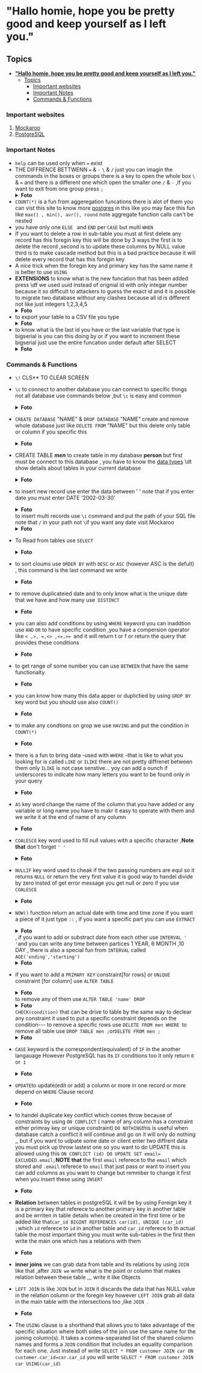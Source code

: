# **"Hallo homie, hope you be pretty good and keep yourself as I left you."**

## Topics
- [**"Hallo homie, hope you be pretty good and keep yourself as I left you."**](#hallo-homie-hope-you-be-pretty-good-and-keep-yourself-as-i-left-you)
  - [Topics](#topics)
    - [Important websites](#important-websites)
    - [Important Notes](#important-notes)
    - [Commands \& Functions](#commands--functions)

### Important websites 
1. [Mockaroo](https://www.mockaroo.com/)
1. [PostgreSQL](https://www.postgresql.org/)
### Important Notes
- ```help``` can be used only when ```=``` exist 
-  THE DIFFRENCE BETTWENN   ```=``` & ```-```     ```\``` & ```/``` just you can imagin the commands in the boxes or groups there is a key to open the whole box ```\``` & ```=``` and there is a different one which open the smaller one ```/``` & ```-``` ,if you want to exit from one group press ```;```<details><summary> **Foto** </summary>![alt text](Pictures/1.PNG)</details>
- ```COUNT(*)``` is a fun from aggeregation funcations there is alot of them you can vist this site to know more [postgres](https://www.postgresql.org/docs/11/functions-aggregate.html) in this like you may face this fun like  ```max() , min(), avr(), round``` note aggregate function calls can't be nested
- you have only one ```ELSE ``` and ``` END ``` per ```CASE``` but  multi ```WHEN```
- If you want to delete a row in sub-table you must at first delete any record has this foregin key this will be done by 3 ways the first is to delete the record ,second is to update these columns by NULL value third is to make cascade method but this is a bad practice because it will delete every record that has this foregin key
- A nice trick when the foregin key and primary key has the same name it is better to use ```USING ```
- **EXTENSIONS** to know what is the new funcation that has been added press \df we used uuid instead of orignial id with only integar number because it so difficult to attackers to guess the exact id and it is possible to migrate two database without any clashes because all id is different not like just integers 1,2,3,4,5 <details><summary>**Foto**</summary> ![alt text](Pictures/29.PNG)![alt text](Pictures/30.PNG) </details>
- to export your table to a CSV file you type <details><summary>**Foto**</summary>![alt text](Pictures/31.PNG)</details>
- to know what is the last id you have or the last variable that type is bigserial is you can this doing by or if you want to increment these bigserial just use the entire funcation under default after SELECT<details><summary>**Foto**</summary>![alt text](Pictures/32.PNG)</details>

### Commands & Functions
- ```\!``` CLS** TO CLEAR SCREEN 

- ```\c``` to connect to another database you can connect to specific things not all database use commands below ,but ```\c``` is easy and common<details><summary>**Foto**</summary>![alt text](Pictures/2.PNG)</details>
- ```CREATE DATABASE``` "NAME" & ```DROP DATABASE``` "NAME" create and remove whole database just like ```DELETE FROM``` "NAME" but this delete only table or column if you specific this <details> <summary> **Foto** </summary> ![alt text](Pictures/3.PNG) </details>
- CREATE TABLE ***men*** to create table  in my database **person**  but first must be connect to this database , you have to know the [data types](https://www.postgresql.org/docs/current/datatype.html)  \dt show details about tables in your current database <details><summary>**Foto**</summary>![alt text](Pictures/4.PNG)</details>
- to insert new record use  enter the data between ' '  note that if you enter date you must enter DATE '2002-03-30'<details><summary>**Foto**</summary>![alt text](Pictures/5.PNG)</details>
 to insert multi records use ```\i``` command and put the path of your SQL file note that ```/``` in your path not ```\```if you want any date visit Mockaroo <details><summary>**Foto**</summary>![alt text](Pictures/7.PNG)</details>
- To Read from tables use ```SELECT```<details><summary>**Foto**</summary> ![alt text](Pictures/6.PNG)</details> 
- to sort cloums use ```ORDER BY``` with ```DESC``` or ```ASC``` (however ASC is the defult) , this command is the last command we write <details><summary>**Foto**</summary>![alt text](Pictures/8.PNG)</details>
- to remove duplicateied date and to only know what is the unique date that we have and how many use``` DISTINCT```<details><summary>**Foto**</summary>![alt text](Pictures/9.PNG)</details>
- you can also add conditions by using ```WHERE``` keyword you can inaddtion use ```AND```  ```OR``` to have specific condition ,you have a compersion operator like ```< ,>, =,<> ,<=,>= ```and it will return t or f or return the query that provides these conditions<details><summary>**Foto**</summary>![alt text](Pictures/10.PNG)</details>
- to get range of some number you can use ```BETWEEN``` that have the same functionalty<details><summary>**Foto**</summary>![alt text](Pictures/11.PNG)</details>
- you can know how many this data apper or duplictied by using ```GROP BY``` key word but you should use also ```COUNT()``` <details><summary>**Foto**</summary>![alt text](Pictures/12.PNG)</details>
- to make any condtions on grop we use ```HAVING``` and put the condition in ```COUNT(*)```<details><summary>**Foto**</summary>![alt text](Pictures/13.PNG)</details>
- there is a fun to bring data -used with ```WHERE``` -that is like to what you looking for is called ```LIKE``` or ```ILIKE``` there are not pretty diffrenet between them only ```ILIKE``` is not case senstive... yoy can add a ounch if underscores to indicate how many letters you want to be found only in your query<details><summary>**Foto**</summary>![alt text](Pictures/14.PNG)</details>
- ```AS``` key word change the name of the column that you have added or any variable or long name you have to makr it easy to operate with them and we write it at the end of name of any column<details><summary>**Foto**</summary>![alt text](Pictures/14.PNG)</details>
-  ```COALESCE``` key word used to fill null values with a specific character ,**Note that** don't forget ```' '```<details><summary>**Foto**</summary>![alt text](Pictures/16.PNG)</details>
-  ```NULLIF``` key word used to cheak if the two passing numbers are equl so it returns ```NULL``` or return the very first value it is good way to handel divide by zero insted of get error message you get null or zero if you use ```COALESCE``` <details><summary>**Foto**</summary>![alt text](Pictures/17.PNG)</details>
-  ```NOW()``` function return an actual date with time and time zone if you want a piece of it just type ```::``` , if you want a specific part you can use ```EXTRACT```<details><summary>**Foto**</summary>![alt text](Pictures/18.PNG)</details> , if you want to add or substract date from each other use ```INTERVAL ' '```and you can write any time between partices 1 YEAR, 6 MONTH ,10 DAY , there is also a special fun from ```INTERVAL``` called ```AGE('ending','starting')``` <details><summary>**Foto**</summary>![INTERVAL](Pictures/19.PNG) ![AGE](Pictures/20.PNG)</details>
-  if you want to add a ```PRIMARY KEY``` constraint[for rows] or ```UNiQUE``` constraint [for column] use ```ALTER TABLE``` <details><summary>**Foto**</summary>![alt text](Pictures/21.PNG)</details> to remove any of them use ```ALTER TABLE 'name' DROP``` <details><summary>**Foto**</summary>![alt text](Pictures/22.PNG)</details>
```CHECK(condition)``` that can be drive to table by the same way to declear any constraint it used to put a specific constraint depends on the condition--- to remove a specific rows use ```DELETE FROM men WHERE ```to remove all table use  ```DROP TABLE men ;```or```DELETE FROM men ;``` <details><summary>**Foto**</summary>![alt text](Pictures/23.PNG)</details>
- ```CASE``` keyword is the correspondent(equivalent) of ```IF``` in the another langauage However PostgreSQL has its ```IF``` conditions too it only return ```0``` or``` 1```<details><summary>**Foto**</summary>![alt text](Pictures/24.PNG)</details>
- ```UPDATE```to update(edit or add) a column or more in one record or more depend on ```WHERE``` Clause record <details><summary>**Foto**</summary>![alt text](Pictures/25.PNG)</details>
- to handel duplicate key conflict which comes throw because of constraints by using 
```ON CONFLICT``` ( name of any column has a constraint either primray key or unique constraint) ```DO NOTHING```this is useful when database catch a conflict it will continue and go on it will only do nothing ,, but if you want to udpate some date or client enter two diffrent data you must pick up throw lastest one so you want to do UPDATE this is allowed using this ```ON CONFLICT (id) DO UPDATE SET email= EXCLUDED.email;```**NOTE that** the first ```email``` referece to the ```email``` which stored and ```.email``` referece to ```email``` that just pass or want to insert you can add  columns as you want to change but remmber to change it first when you insert these using ```INSERT``` <details><summary>**Foto**</summary>![alt text](Pictures/26.PNG)</details>
- **Relation** between tables in postgreSQL it will be by using Foreign key it is a primary key that referece to another primary key in another table and be wrriten in table details when be created in the first time or be added  like that```car_id BIGINT REFERENCES car(id), UNIQUE (car_id) ;```which ```id``` referece to ```id``` in another table and ```car_id``` referece to th actual table the most important thing you must write sub-tables in the first then write the main one which has a relations with them <details><summary>**Foto**</summary>![alt text](Pictures/27.PNG)</details>
- **inner joins** we can grab data from table and its relations by using ```JOIN``` like that ,after ```JOIN we``` write what is the point or column that makes relation between these table ,,, write it like Objects 
- ```LEFT JOIN``` is like ```JOIN``` but in ```JOIN``` it discards the data that has NULL value in the relation column or the foregin key however ```LEFT JOIN``` grab all data in the main table with the intersections too ,like ```JOIN ```.<details><summary>**Foto**</summary>![alt text](Pictures/28.PNG)</details>
- The ```USING``` clause is a shorthand that allows you to take advantage of the specific situation where both sides of the join use the same name for the joining column(s). It takes a comma-separated list of the shared column names and forms a ```JOIN``` condition that includes an equality comparison for each one. Just instead of write ```SELECT * FROM customer JOIN car ON customer.car_id=car.car_id``` you will write ```SELECT * FROM customer JOIN car USING(car_id)```